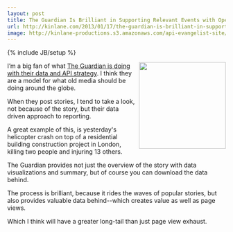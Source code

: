 ```yaml
---
layout: post
title: The Guardian Is Brilliant in Supporting Relevant Events with Open Data
url: http://kinlane.com/2013/01/17/the-guardian-is-brilliant-in-supporting-relevant-events-with-open-data/
image: http://kinlane-productions.s3.amazonaws.com/api-evangelist-site/blog/Guardian-Helicopter-Data-2.png
---
```

{% include JB/setup %}
<p>
     <a href="http://www.guardian.co.uk/news/datablog/2013/jan/16/helicopters-fly-over-london-data" target="_blank"><img src="https://s3.amazonaws.com/kinlane-productions/api-evangelist/guardian/Guardian-Helicopter-Data-2.png"  width="200" align="right" /></a>
</p>
<p>
     I’m a big fan of what <a href="http://www.guardian.co.uk/data">The Guardian is doing with their data and API strategy</a>. I think they are a model for what old media should be doing around the globe.
</p>
<p>
     When they post stories, I tend to take a look, not because of the story, but their data driven approach to reporting.  
</p>
<p>
     A great example of this, is yesterday's helicopter crash on top of a residential building construction project in London, killing two people and injuring 13 others.
</p>
<p>
     The Guardian provides not just the overview of the story with data visualizations and summary, but of course you can download the data behind.
</p>
<p>
     The process is brilliant, because it rides the waves of popular stories, but also provides valuable data behind--which creates value as well as page views.
</p>
<p>
     Which I think will have a greater long-tail than just page view exhaust.
</p>